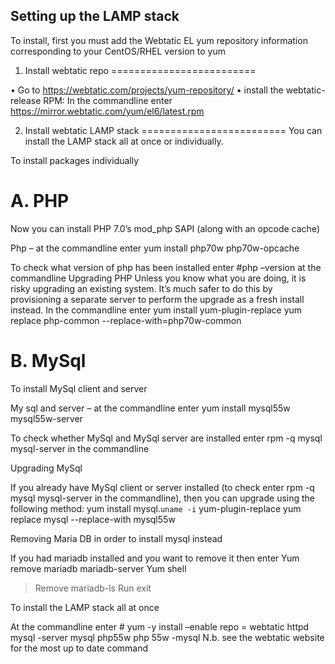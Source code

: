 Setting up the LAMP stack
------------------------------

To install, first you must add the Webtatic EL yum repository information corresponding to your CentOS/RHEL version to yum
1.	Install webtatic repo
=========================

•	Go to https://webtatic.com/projects/yum-repository/ 
•	install the webtatic-release RPM: In the commandline enter https://mirror.webtatic.com/yum/el6/latest.rpm

2. Install webtatic LAMP stack
=========================
You can install the LAMP stack all at once or individually.

To install packages individually

A. PHP
=========================
Now you can install PHP 7.0’s mod_php SAPI (along with an opcode cache)

Php – at the commandline enter yum install php70w php70w-opcache


To check what version of php has been installed enter #php –version at the commandline
Upgrading PHP
Unless you know what you are doing, it is risky upgrading an existing system. It’s much safer to do this by provisioning a separate server to perform the upgrade as a fresh install instead.
In the commandline enter yum install yum-plugin-replace
yum replace php-common --replace-with=php70w-common

B. MySql
=========================
To install MySql client and server

My sql and server – at the commandline enter yum install mysql55w mysql55w-server

To check whether MySql and MySql server are installed enter rpm -q mysql mysql-server in the commandline

Upgrading MySql

If you already have MySql client or server installed (to check enter rpm -q mysql mysql-server in the commandline), then you can upgrade using the following method:
yum install mysql.`uname -i` yum-plugin-replace
yum replace mysql --replace-with mysql55w

Removing Maria DB in order to install mysql instead

If you had mariadb installed and you want to remove it then enter
Yum remove mariadb mariadb-server
Yum shell
> Remove mariadb-ls
> Run
> exit


To install the LAMP stack all at once

At the commandline enter # yum -y install –enable repo = webtatic httpd mysql -server mysql php55w php 55w -mysql 
N.b. see the webtatic website for the most up to date command

